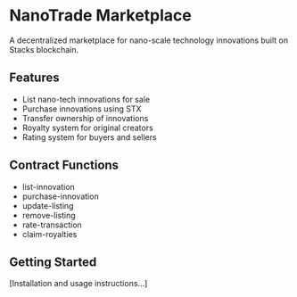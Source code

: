 # NanoTrade Marketplace
A decentralized marketplace for nano-scale technology innovations built on Stacks blockchain.

## Features
- List nano-tech innovations for sale
- Purchase innovations using STX
- Transfer ownership of innovations
- Royalty system for original creators
- Rating system for buyers and sellers

## Contract Functions
- list-innovation
- purchase-innovation
- update-listing
- remove-listing
- rate-transaction
- claim-royalties

## Getting Started
[Installation and usage instructions...]
